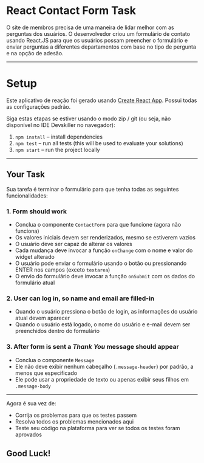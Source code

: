 # React Contact Form Task

O site de membros precisa de uma maneira de lidar melhor com as perguntas dos usuários. O desenvolvedor criou um formulário de contato usando React.JS para que os usuários possam preencher o formulário e enviar perguntas a diferentes departamentos com base no tipo de pergunta e na opção de adesão.

---

# Setup

Este aplicativo de reação foi gerado usando [Create React App](https://github.com/facebook/create-react-app). Possui todas as configurações padrão.

Siga estas etapas se estiver usando o modo zip / git (ou seja, não disponível no IDE Devskiller no navegador):

1. `npm install` – install dependencies
2. `npm test` – run all tests (this will be used to evaluate your solutions)
3. `npm start` – run the project locally

---

## Your Task

Sua tarefa é terminar o formulário para que tenha todas as seguintes funcionalidades:

### 1. Form should work

- Conclua o componente `ContactForm` para que funcione (agora não funciona)
- Os valores iniciais devem ser renderizados, mesmo se estiverem vazios
- O usuário deve ser capaz de alterar os valores
- Cada mudança deve invocar a função `onChange` com o nome e valor do widget alterado
- O usuário pode enviar o formulário usando o botão ou pressionando ENTER nos campos (exceto `textarea`)
- O envio do formulário deve invocar a função `onSubmit` com os dados do formulário atual

### 2. User can log in, so name and email are filled-in

- Quando o usuário pressiona o botão de login, as informações do usuário atual devem aparecer
- Quando o usuário está logado, o nome do usuário e e-mail devem ser preenchidos dentro do formulário

### 3. After form is sent a _Thank You_ message should appear

- Conclua o componente `Message`
- Ele não deve exibir nenhum cabeçalho (`.message-header`) por padrão, a menos que especificado
- Ele pode usar a propriedade de texto ou apenas exibir seus filhos em `.message-body`

---

Agora é sua vez de:

- Corrija os problemas para que os testes passem
- Resolva todos os problemas mencionados aqui
- Teste seu código na plataforma para ver se todos os testes foram aprovados

## Good Luck!
